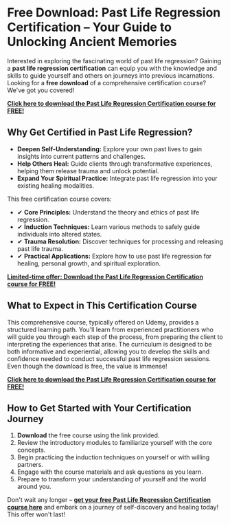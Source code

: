 # Free Download: Past Life Regression Certification – Your Guide to Unlocking Ancient Memories

Interested in exploring the fascinating world of past life regression? Gaining a **past life regression certification** can equip you with the knowledge and skills to guide yourself and others on journeys into previous incarnations. Looking for a **free download** of a comprehensive certification course? We've got you covered!

[**Click here to download the Past Life Regression Certification course for FREE!**](https://udemywork.com/past-life-regression-certification)

## Why Get Certified in Past Life Regression?

*   **Deepen Self-Understanding:** Explore your own past lives to gain insights into current patterns and challenges.
*   **Help Others Heal:** Guide clients through transformative experiences, helping them release trauma and unlock potential.
*   **Expand Your Spiritual Practice:** Integrate past life regression into your existing healing modalities.

This free certification course covers:

*   ✔ **Core Principles:** Understand the theory and ethics of past life regression.
*   ✔ **Induction Techniques:** Learn various methods to safely guide individuals into altered states.
*   ✔ **Trauma Resolution:** Discover techniques for processing and releasing past life trauma.
*   ✔ **Practical Applications:** Explore how to use past life regression for healing, personal growth, and spiritual exploration.

[**Limited-time offer: Download the Past Life Regression Certification course for FREE!**](https://udemywork.com/past-life-regression-certification)

## What to Expect in This Certification Course

This comprehensive course, typically offered on Udemy, provides a structured learning path. You'll learn from experienced practitioners who will guide you through each step of the process, from preparing the client to interpreting the experiences that arise. The curriculum is designed to be both informative and experiential, allowing you to develop the skills and confidence needed to conduct successful past life regression sessions. Even though the download is free, the value is immense!

[**Click here to download the Past Life Regression Certification course for FREE!**](https://udemywork.com/past-life-regression-certification)

## How to Get Started with Your Certification Journey

1.  **Download** the free course using the link provided.
2.  Review the introductory modules to familiarize yourself with the core concepts.
3.  Begin practicing the induction techniques on yourself or with willing partners.
4.  Engage with the course materials and ask questions as you learn.
5.  Prepare to transform your understanding of yourself and the world around you.

Don't wait any longer – **[get your free Past Life Regression Certification course here](https://udemywork.com/past-life-regression-certification)** and embark on a journey of self-discovery and healing today! This offer won't last!
